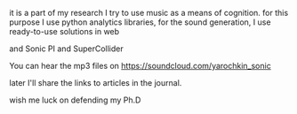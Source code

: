 it is a part of my research I try to use music as a means of cognition.
 for this purpose I use python analytics libraries, for the sound generation, I use ready-to-use solutions in web 
 
 and Sonic PI and SuperCollider

You can hear the mp3 files on 
https://soundcloud.com/yarochkin_sonic

later I'll share the links to articles in the journal.



wish me luck on defending my Ph.D
